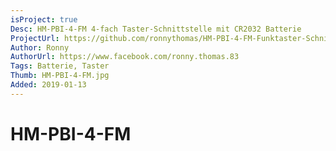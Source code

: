 ```yaml
---
isProject: true
Desc: HM-PBI-4-FM 4-fach Taster-Schnittstelle mit CR2032 Batterie
ProjectUrl: https://github.com/ronnythomas/HM-PBI-4-FM-Funktaster-Schnittstelle-4-fach
Author: Ronny
AuthorUrl: https://www.facebook.com/ronny.thomas.83
Tags: Batterie, Taster
Thumb: HM-PBI-4-FM.jpg
Added: 2019-01-13
---
```


# HM-PBI-4-FM

